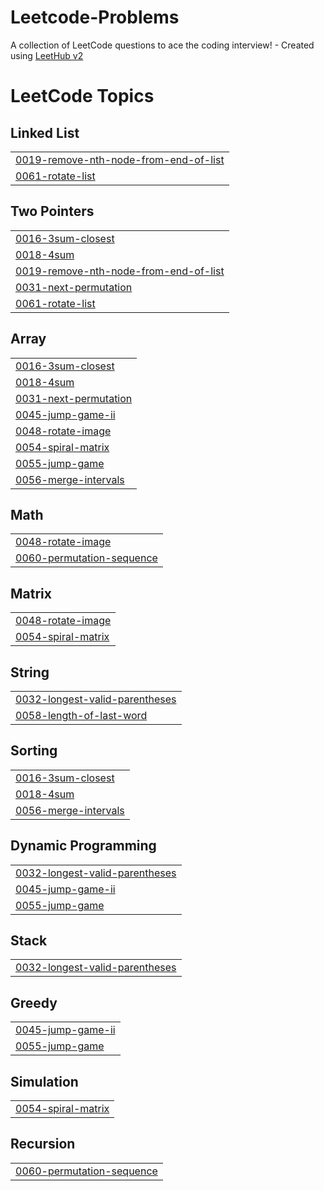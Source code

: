 # Leetcode-Problems
A collection of LeetCode questions to ace the coding interview! - Created using [LeetHub v2](https://github.com/arunbhardwaj/LeetHub-2.0)

<!---LeetCode Topics Start-->
# LeetCode Topics
## Linked List
|  |
| ------- |
| [0019-remove-nth-node-from-end-of-list](https://github.com/RajamdGamer/Leetcode-Problems/tree/master/0019-remove-nth-node-from-end-of-list) |
| [0061-rotate-list](https://github.com/RajamdGamer/Leetcode-Problems/tree/master/0061-rotate-list) |
## Two Pointers
|  |
| ------- |
| [0016-3sum-closest](https://github.com/RajamdGamer/Leetcode-Problems/tree/master/0016-3sum-closest) |
| [0018-4sum](https://github.com/RajamdGamer/Leetcode-Problems/tree/master/0018-4sum) |
| [0019-remove-nth-node-from-end-of-list](https://github.com/RajamdGamer/Leetcode-Problems/tree/master/0019-remove-nth-node-from-end-of-list) |
| [0031-next-permutation](https://github.com/RajamdGamer/Leetcode-Problems/tree/master/0031-next-permutation) |
| [0061-rotate-list](https://github.com/RajamdGamer/Leetcode-Problems/tree/master/0061-rotate-list) |
## Array
|  |
| ------- |
| [0016-3sum-closest](https://github.com/RajamdGamer/Leetcode-Problems/tree/master/0016-3sum-closest) |
| [0018-4sum](https://github.com/RajamdGamer/Leetcode-Problems/tree/master/0018-4sum) |
| [0031-next-permutation](https://github.com/RajamdGamer/Leetcode-Problems/tree/master/0031-next-permutation) |
| [0045-jump-game-ii](https://github.com/RajamdGamer/Leetcode-Problems/tree/master/0045-jump-game-ii) |
| [0048-rotate-image](https://github.com/RajamdGamer/Leetcode-Problems/tree/master/0048-rotate-image) |
| [0054-spiral-matrix](https://github.com/RajamdGamer/Leetcode-Problems/tree/master/0054-spiral-matrix) |
| [0055-jump-game](https://github.com/RajamdGamer/Leetcode-Problems/tree/master/0055-jump-game) |
| [0056-merge-intervals](https://github.com/RajamdGamer/Leetcode-Problems/tree/master/0056-merge-intervals) |
## Math
|  |
| ------- |
| [0048-rotate-image](https://github.com/RajamdGamer/Leetcode-Problems/tree/master/0048-rotate-image) |
| [0060-permutation-sequence](https://github.com/RajamdGamer/Leetcode-Problems/tree/master/0060-permutation-sequence) |
## Matrix
|  |
| ------- |
| [0048-rotate-image](https://github.com/RajamdGamer/Leetcode-Problems/tree/master/0048-rotate-image) |
| [0054-spiral-matrix](https://github.com/RajamdGamer/Leetcode-Problems/tree/master/0054-spiral-matrix) |
## String
|  |
| ------- |
| [0032-longest-valid-parentheses](https://github.com/RajamdGamer/Leetcode-Problems/tree/master/0032-longest-valid-parentheses) |
| [0058-length-of-last-word](https://github.com/RajamdGamer/Leetcode-Problems/tree/master/0058-length-of-last-word) |
## Sorting
|  |
| ------- |
| [0016-3sum-closest](https://github.com/RajamdGamer/Leetcode-Problems/tree/master/0016-3sum-closest) |
| [0018-4sum](https://github.com/RajamdGamer/Leetcode-Problems/tree/master/0018-4sum) |
| [0056-merge-intervals](https://github.com/RajamdGamer/Leetcode-Problems/tree/master/0056-merge-intervals) |
## Dynamic Programming
|  |
| ------- |
| [0032-longest-valid-parentheses](https://github.com/RajamdGamer/Leetcode-Problems/tree/master/0032-longest-valid-parentheses) |
| [0045-jump-game-ii](https://github.com/RajamdGamer/Leetcode-Problems/tree/master/0045-jump-game-ii) |
| [0055-jump-game](https://github.com/RajamdGamer/Leetcode-Problems/tree/master/0055-jump-game) |
## Stack
|  |
| ------- |
| [0032-longest-valid-parentheses](https://github.com/RajamdGamer/Leetcode-Problems/tree/master/0032-longest-valid-parentheses) |
## Greedy
|  |
| ------- |
| [0045-jump-game-ii](https://github.com/RajamdGamer/Leetcode-Problems/tree/master/0045-jump-game-ii) |
| [0055-jump-game](https://github.com/RajamdGamer/Leetcode-Problems/tree/master/0055-jump-game) |
## Simulation
|  |
| ------- |
| [0054-spiral-matrix](https://github.com/RajamdGamer/Leetcode-Problems/tree/master/0054-spiral-matrix) |
## Recursion
|  |
| ------- |
| [0060-permutation-sequence](https://github.com/RajamdGamer/Leetcode-Problems/tree/master/0060-permutation-sequence) |
<!---LeetCode Topics End-->